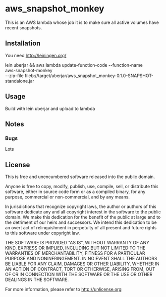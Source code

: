 # aws_snapshot_monkey

This is an AWS lambda whose job it is to make sure all active volumes have 
recent snapshots.

## Installation

You need http://leiningen.org/

lein uberjar && aws lambda update-function-code --function-name \
aws-snapshot-monkey \
--zip-file fileb://target/uberjar/aws_snapshot_monkey-0.1.0-SNAPSHOT-standalone.jar

## Usage

Build with lein uberjar and upload to lambda


## Notes


### Bugs

Lots


## License

This is free and unencumbered software released into the public domain.

Anyone is free to copy, modify, publish, use, compile, sell, or
distribute this software, either in source code form or as a compiled
binary, for any purpose, commercial or non-commercial, and by any
means.

In jurisdictions that recognize copyright laws, the author or authors
of this software dedicate any and all copyright interest in the
software to the public domain. We make this dedication for the benefit
of the public at large and to the detriment of our heirs and
successors. We intend this dedication to be an overt act of
relinquishment in perpetuity of all present and future rights to this
software under copyright law.

THE SOFTWARE IS PROVIDED "AS IS", WITHOUT WARRANTY OF ANY KIND,
EXPRESS OR IMPLIED, INCLUDING BUT NOT LIMITED TO THE WARRANTIES OF
MERCHANTABILITY, FITNESS FOR A PARTICULAR PURPOSE AND NONINFRINGEMENT.
IN NO EVENT SHALL THE AUTHORS BE LIABLE FOR ANY CLAIM, DAMAGES OR
OTHER LIABILITY, WHETHER IN AN ACTION OF CONTRACT, TORT OR OTHERWISE,
ARISING FROM, OUT OF OR IN CONNECTION WITH THE SOFTWARE OR THE USE OR
OTHER DEALINGS IN THE SOFTWARE.

For more information, please refer to <http://unlicense.org>
